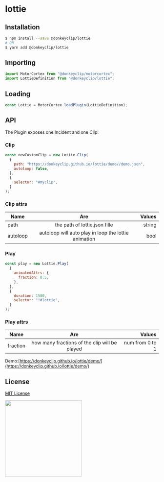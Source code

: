 # lottie

## Installation

```bash
$ npm install --save @donkeyclip/lottie
# OR
$ yarn add @donkeyclip/lottie
```

## Importing

```javascript
import MotorCortex from "@donkeyclip/motorcortex";
import LottieDefinition from "@donkeyclip/lottie";
```

## Loading

```javascript
const Lottie = MotorCortex.loadPlugin(LottieDefinition);
```

## API

The Plugin exposes one Incident and one Clip:

### Clip

```javascript
const newCustomClip = new Lottie.Clip(
  {
    path: "https://donkeyclip.github.io/lottie/demo//demo.json",
    autoloop: false,
  },
  {
    selector: "#myclip",
  }
);
```

### Clip attrs

| Name     |                         Are                          | Values |
| -------- | :--------------------------------------------------: | -----: |
| path     |            the path of lottie.json fille             | string |
| autoloop | autoloop will auto play in loop the lottie animation |   bool |

### Play

```javascript
const play = new Lottie.Play(
  {
    animatedAttrs: {
      fraction: 0.5,
    },
  },
  {
    duration: 1500,
    selector: "!#lottie",
  }
);
```

### Play attrs

| Name     |                      Are                      |          Values |
| -------- | :-------------------------------------------: | --------------: |
| fraction | how many fractions of the clip will be played | num from 0 to 1 |

Demo:[https://donkeyclip.github.io/lottie/demo/](https://donkeyclip.github.io/lottie/demo/)

## License

[MIT License](https://opensource.org/licenses/MIT)

[<img src="https://presskit.donkeyclip.com/logos/donkey%20clip%20logo.svg" width=250></img>](https://donkeyclip.com)
